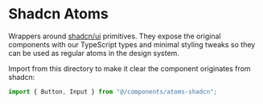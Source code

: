 # Shadcn Atoms

Wrappers around [shadcn/ui](https://ui.shadcn.com/) primitives. They expose the original components with our TypeScript types and minimal styling tweaks so they can be used as regular atoms in the design system.

Import from this directory to make it clear the component originates from shadcn:

```ts
import { Button, Input } from "@/components/atoms-shadcn";
```
